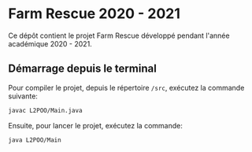 # Farm Rescue 2020 - 2021

Ce dépôt contient le projet Farm Rescue développé pendant l'année académique 2020 - 2021.

## Démarrage depuis le terminal

Pour compiler le projet, depuis le répertoire `/src`, exécutez la commande suivante:

```bash
javac L2POO/Main.java
```

Ensuite, pour lancer le projet, exécutez la commande:

```bash
java L2POO/Main
```
